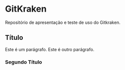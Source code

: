 # GitKraken
Repositório de apresentação e teste de uso do Gitkraken.

## Título
Este é um parágrafo.
Este é outro parágrafo.

### Segundo Título
